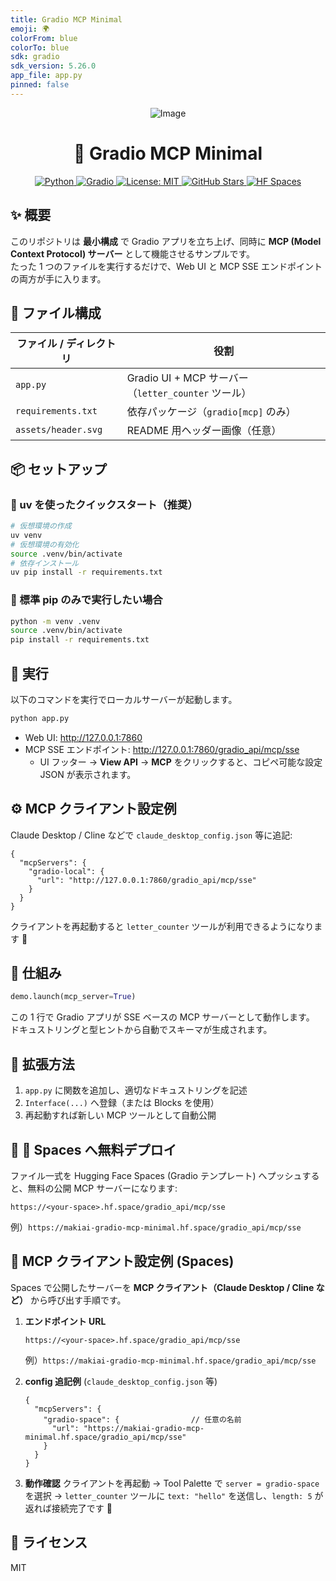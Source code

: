 ```yaml
---
title: Gradio MCP Minimal
emoji: 🌍
colorFrom: blue
colorTo: blue
sdk: gradio
sdk_version: 5.26.0
app_file: app.py
pinned: false
---
```


<div align="center">

![Image](https://github.com/user-attachments/assets/a48bdf11-baf1-4e6d-8f4f-10bc33a68551)


# 🚀 **Gradio MCP Minimal**

<p align="center">
  <a href="https://www.python.org">
    <img alt="Python" src="https://img.shields.io/badge/Python-3.12-blue?logo=python&logoColor=white">
  </a>
  <a href="https://www.gradio.app">
    <img alt="Gradio" src="https://img.shields.io/badge/Gradio-5.26.0-orange?logo=gradio">
  </a>
  <a href="https://github.com/makiai/gradio-mcp-minimal/blob/main/LICENSE">
    <img alt="License: MIT" src="https://img.shields.io/badge/License-MIT-green">
  </a>
  <a href="https://github.com/makiai/gradio-mcp-minimal/stargazers">
    <img alt="GitHub Stars" src="https://img.shields.io/github/stars/makiai/gradio-mcp-minimal?style=social">
  </a>
<a href="https://huggingface.co/spaces/MakiAi/gradio-mcp-minimal">
    <img alt="HF Spaces" src="https://img.shields.io/badge/Spaces-Live%20Demo-blueviolet?logo=huggingface&logoColor=white">
  </a>
</p>
</div>

## ✨ 概要
このリポジトリは **最小構成** で Gradio アプリを立ち上げ、同時に **MCP (Model Context Protocol) サーバー** として機能させるサンプルです。  
たった 1 つのファイルを実行するだけで、Web UI と MCP SSE エンドポイントの両方が手に入ります。

## 📄 ファイル構成
| ファイル / ディレクトリ | 役割 |
|------------------------|------|
| `app.py`               | Gradio UI + MCP サーバー（`letter_counter` ツール） |
| `requirements.txt`     | 依存パッケージ（`gradio[mcp]` のみ） |
| `assets/header.svg`    | README 用ヘッダー画像（任意） |

## 📦 セットアップ

### 🚀 uv を使ったクイックスタート（推奨）

```bash
# 仮想環境の作成
uv venv
# 仮想環境の有効化
source .venv/bin/activate
# 依存インストール
uv pip install -r requirements.txt
```

### 🐍 標準 pip のみで実行したい場合

```bash
python -m venv .venv
source .venv/bin/activate
pip install -r requirements.txt
```

## 🚀 実行
以下のコマンドを実行でローカルサーバーが起動します。
```bash
python app.py
```

- Web UI: <http://127.0.0.1:7860>  
- MCP SSE エンドポイント: <http://127.0.0.1:7860/gradio_api/mcp/sse>  
  - UI フッター → **View API** → **MCP** をクリックすると、コピペ可能な設定 JSON が表示されます。

## ⚙️ MCP クライアント設定例
Claude Desktop / Cline などで `claude_desktop_config.json` 等に追記:
```jsonc
{
  "mcpServers": {
    "gradio-local": {
      "url": "http://127.0.0.1:7860/gradio_api/mcp/sse"
    }
  }
}
```
クライアントを再起動すると `letter_counter` ツールが利用できるようになります 🎉

## 🔧 仕組み
```python
demo.launch(mcp_server=True)
```
この 1 行で Gradio アプリが SSE ベースの MCP サーバーとして動作します。  
ドキュストリングと型ヒントから自動でスキーマが生成されます。

## 🌠 拡張方法
1. `app.py` に関数を追加し、適切なドキュストリングを記述  
2. `Interface(...)` へ登録（または Blocks を使用）  
3. 再起動すれば新しい MCP ツールとして自動公開

## 🛫 🤗 Spaces へ無料デプロイ
ファイル一式を Hugging Face Spaces (Gradio テンプレート) へプッシュすると、無料の公開 MCP サーバーになります:
```
https://<your-space>.hf.space/gradio_api/mcp/sse
```
例）`https://makiai-gradio-mcp-minimal.hf.space/gradio_api/mcp/sse`

## 🔗 MCP クライアント設定例 (Spaces)

Spaces で公開したサーバーを **MCP クライアント（Claude Desktop / Cline など）** から呼び出す手順です。

1. **エンドポイント URL**
   ```
   https://<your-space>.hf.space/gradio_api/mcp/sse
   ```
   例）`https://makiai-gradio-mcp-minimal.hf.space/gradio_api/mcp/sse`

2. **config 追記例** (`claude_desktop_config.json` 等)
   ```jsonc
   {
     "mcpServers": {
       "gradio-space": {                // 任意の名前
         "url": "https://makiai-gradio-mcp-minimal.hf.space/gradio_api/mcp/sse"
       }
     }
   }
   ```

3. **動作確認**
   クライアントを再起動 → Tool Palette で `server = gradio-space` を選択 →
   `letter_counter` ツールに `text: "hello"` を送信し、`length: 5` が返れば接続完了です 🎉

## 📝 ライセンス
MIT

